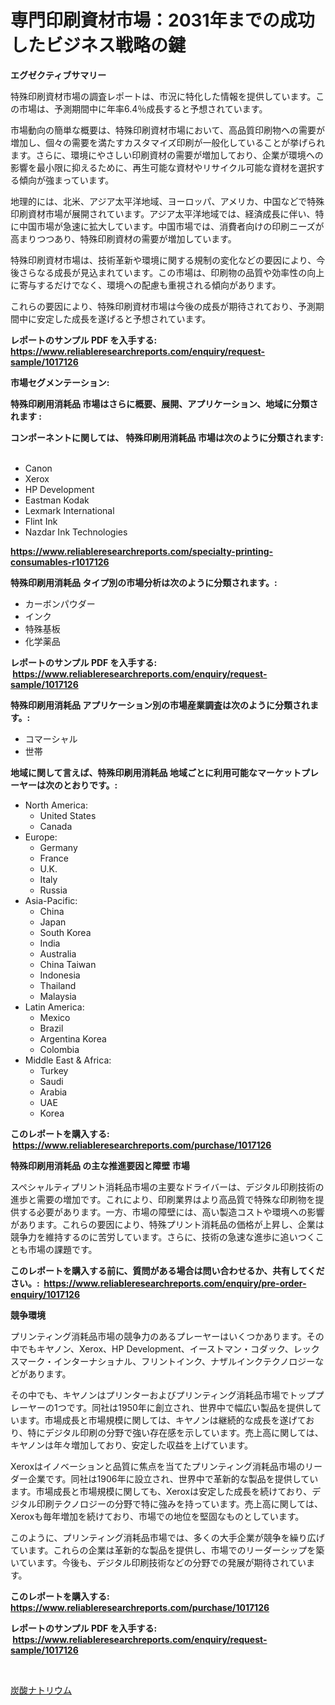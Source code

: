 <p><h1>専門印刷資材市場：2031年までの成功したビジネス戦略の鍵</h1></p><p><strong>エグゼクティブサマリー</strong></p>
<p><p>特殊印刷資材市場の調査レポートは、市況に特化した情報を提供しています。この市場は、予測期間中に年率6.4％成長すると予想されています。</p><p>市場動向の簡単な概要は、特殊印刷資材市場において、高品質印刷物への需要が増加し、個々の需要を満たすカスタマイズ印刷が一般化していることが挙げられます。さらに、環境にやさしい印刷資材の需要が増加しており、企業が環境への影響を最小限に抑えるために、再生可能な資材やリサイクル可能な資材を選択する傾向が強まっています。</p><p>地理的には、北米、アジア太平洋地域、ヨーロッパ、アメリカ、中国などで特殊印刷資材市場が展開されています。アジア太平洋地域では、経済成長に伴い、特に中国市場が急速に拡大しています。中国市場では、消費者向けの印刷ニーズが高まりつつあり、特殊印刷資材の需要が増加しています。</p><p>特殊印刷資材市場は、技術革新や環境に関する規制の変化などの要因により、今後さらなる成長が見込まれています。この市場は、印刷物の品質や効率性の向上に寄与するだけでなく、環境への配慮も重視される傾向があります。</p><p>これらの要因により、特殊印刷資材市場は今後の成長が期待されており、予測期間中に安定した成長を遂げると予想されています。</p></p>
<p><strong>レポートのサンプル PDF を入手する: <a href="https://www.reliableresearchreports.com/enquiry/request-sample/1017126">https://www.reliableresearchreports.com/enquiry/request-sample/1017126</a></strong></p>
<p><strong>市場セグメンテーション:</strong></p>
<p><strong> 特殊印刷用消耗品 市場はさらに概要、展開、アプリケーション、地域に分類されます :</strong></p>
<p><strong>コンポーネントに関しては、 特殊印刷用消耗品 市場は次のように分類されます: &nbsp;</strong></p>
<p><ul><li>Canon</li><li>Xerox</li><li>HP Development</li><li>Eastman Kodak</li><li>Lexmark International</li><li>Flint Ink</li><li>Nazdar Ink Technologies</li></ul></p>
<p><strong><a href="https://www.reliableresearchreports.com/specialty-printing-consumables-r1017126">https://www.reliableresearchreports.com/specialty-printing-consumables-r1017126</a></strong></p>
<p><strong> 特殊印刷用消耗品 タイプ別の市場分析は次のように分類されます。:</strong></p>
<p><ul><li>カーボンパウダー</li><li>インク</li><li>特殊基板</li><li>化学薬品</li></ul></p>
<p><strong>レポートのサンプル PDF を入手する: &nbsp;<a href="https://www.reliableresearchreports.com/enquiry/request-sample/1017126">https://www.reliableresearchreports.com/enquiry/request-sample/1017126</a></strong></p>
<p><strong> 特殊印刷用消耗品 アプリケーション別の市場産業調査は次のように分類されます。:</strong></p>
<p><ul><li>コマーシャル</li><li>世帯</li></ul></p>
<p><strong>地域に関して言えば、特殊印刷用消耗品 地域ごとに利用可能なマーケットプレーヤーは次のとおりです。:</strong></p>
<p><ul>
    <li>
        North America:
        <ul>
            <li>United States</li>
            <li>Canada</li>
        </ul>
    </li>
    <li>
        Europe:
        <ul>
            <li>Germany</li>
            <li>France</li>
            <li>U.K.</li>
            <li>Italy</li>
            <li>Russia</li>
        </ul>
    </li>
    <li>
        Asia-Pacific:
        <ul>
            <li>China</li>
            <li>Japan</li>
            <li>South Korea</li>
            <li>India</li>
            <li>Australia</li>
            <li>China Taiwan</li>
            <li>Indonesia</li>
            <li>Thailand</li>
            <li>Malaysia</li>
        </ul>
    </li>
    <li>
        Latin America:
        <ul>
            <li>Mexico</li>
            <li>Brazil</li>
            <li>Argentina Korea</li>
            <li>Colombia</li>
        </ul>
    </li>
    <li>
        Middle East & Africa:
        <ul>
            <li>Turkey</li>
            <li>Saudi</li>
            <li>Arabia</li>
            <li>UAE</li>
            <li>Korea</li>
        </ul>
    </li>
    </ul></p>
<p><strong>このレポートを購入する: &nbsp;<a href="https://www.reliableresearchreports.com/purchase/1017126">https://www.reliableresearchreports.com/purchase/1017126</a></strong></p>
<p><strong>特殊印刷用消耗品 の主な推進要因と障壁 市場</strong></p>
<p><p>スペシャルティプリント消耗品市場の主要なドライバーは、デジタル印刷技術の進歩と需要の増加です。これにより、印刷業界はより高品質で特殊な印刷物を提供する必要があります。一方、市場の障壁には、高い製造コストや環境への影響があります。これらの要因により、特殊プリント消耗品の価格が上昇し、企業は競争力を維持するのに苦労しています。さらに、技術の急速な進歩に追いつくことも市場の課題です。</p></p>
<p><strong>このレポートを購入する前に、質問がある場合は問い合わせるか、共有してください。:&nbsp; <a href="https://www.reliableresearchreports.com/enquiry/pre-order-enquiry/1017126">https://www.reliableresearchreports.com/enquiry/pre-order-enquiry/1017126</a></strong></p>
<p><strong>競争環境</strong></p>
<p><p>プリンティング消耗品市場の競争力のあるプレーヤーはいくつかあります。その中でもキヤノン、Xerox、HP Development、イーストマン・コダック、レックスマーク・インターナショナル、フリントインク、ナザルインクテクノロジーなどがあります。</p><p>その中でも、キヤノンはプリンターおよびプリンティング消耗品市場でトッププレーヤーの1つです。同社は1950年に創立され、世界中で幅広い製品を提供しています。市場成長と市場規模に関しては、キヤノンは継続的な成長を遂げており、特にデジタル印刷の分野で強い存在感を示しています。売上高に関しては、キヤノンは年々増加しており、安定した収益を上げています。</p><p>Xeroxはイノベーションと品質に焦点を当てたプリンティング消耗品市場のリーダー企業です。同社は1906年に設立され、世界中で革新的な製品を提供しています。市場成長と市場規模に関しても、Xeroxは安定した成長を続けており、デジタル印刷テクノロジーの分野で特に強みを持っています。売上高に関しては、Xeroxも毎年増加を続けており、市場での地位を堅固なものとしています。</p><p>このように、プリンティング消耗品市場では、多くの大手企業が競争を繰り広げています。これらの企業は革新的な製品を提供し、市場でのリーダーシップを築いています。今後も、デジタル印刷技術などの分野での発展が期待されています。</p></p>
<p><strong>このレポートを購入する: &nbsp; <a href="https://www.reliableresearchreports.com/purchase/1017126">https://www.reliableresearchreports.com/purchase/1017126</a></strong></p>
<p><strong>レポートのサンプル PDF を入手する: &nbsp;<a href="https://www.reliableresearchreports.com/enquiry/request-sample/1017126">https://www.reliableresearchreports.com/enquiry/request-sample/1017126</a></strong><strong></strong></p>
<p>&nbsp;</p>
<p><p><a href="https://medium.com/@nicolaseller56452023/%E3%83%8A%E3%83%88%E3%83%AA%E3%82%A6%E3%83%A0%E7%82%AD%E9%85%B8%E5%A1%A9%E5%B8%82%E5%A0%B4-%E5%B8%82%E5%A0%B4cagr-%E5%B8%82%E5%A0%B4%E3%81%AE%E3%83%88%E3%83%AC%E3%83%B3%E3%83%89-%E3%81%8A%E3%82%88%E3%81%B3%E6%88%90%E9%95%B7%E6%88%A6%E7%95%A5%E3%81%AB%E9%96%A2%E3%81%99%E3%82%8B%E6%B4%9E%E5%AF%9F-d9eb8469f39c">炭酸ナトリウム</a></p></p>